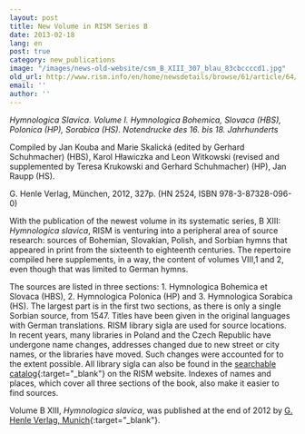 ```yaml
---
layout: post
title: New Volume in RISM Series B
date: 2013-02-18
lang: en
post: true
category: new_publications
image: "/images/news-old-website/csm_B_XIII_307_blau_83cbccccd1.jpg"
old_url: http://www.rism.info/en/home/newsdetails/browse/61/article/64/new-volume-in-rism-series-b.html
email: ''
author: ''
---
```


_Hymnologica Slavica. Volume I. Hymnologica Bohemica, Slovaca (HBS), Polonica (HP), Sorabica (HS). Notendrucke des 16. bis 18. Jahrhunderts_

Compiled by Jan Kouba and Marie Skalická (edited by Gerhard Schuhmacher) (HBS), Karol Hławiczka and Leon Witkowski (revised and supplemented by Teresa Krukowski and Gerhard Schuhmacher) (HP), Jan Raupp (HS).

G. Henle Verlag, München, 2012, 327p. (HN 2524, ISBN 978-3-87328-096-0)

With the publication of the newest volume in its systematic series, B XIII: _Hymnologica slavica_, RISM is venturing into a peripheral area of source research: sources of Bohemian, Slovakian, Polish, and Sorbian hymns that appeared in print from the sixteenth to eighteenth centuries. The repertoire compiled here supplements, in a way, the content of volumes VIII,1 and 2, even though that was limited to German hymns.

The sources are listed in three sections: 1. Hymnologica Bohemica et Slovaca (HBS), 2. Hymnologica Polonica (HP) and 3. Hymnologica Sorabica (HS). The largest part is in the first two sections, as there is only a single Sorbian source, from 1547. Titles have been given in the original languages with German translations. RISM library sigla are used for source locations. In recent years, many libraries in Poland and the Czech Republic have undergone name changes, addresses changed due to new street or city names, or the libraries have moved. Such changes were accounted for to the extent possible. All library sigla can also be found in the [searchable catalog](/community/sigla.html){:target="_blank"} on the RISM website. Indexes of names and places, which cover all three sections of the book, also make it easier to find sources.

Volume B XIII, _Hymnologica slavica_, was published at the end of 2012 by [G. Henle Verlag, Munich](http://www.henle.de/de/detail/index.html?Titel=Hymnologica+Slavica%2C+Band+1+%28Hymnologica+Bohemica%2C+Slovaca%2C+Polonica+et+Sorabica%29_2524){:target="_blank"}.
